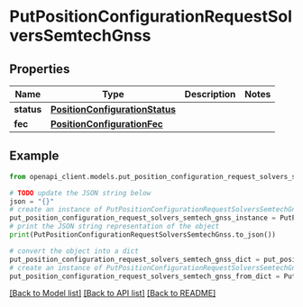 # PutPositionConfigurationRequestSolversSemtechGnss


## Properties

Name | Type | Description | Notes
------------ | ------------- | ------------- | -------------
**status** | [**PositionConfigurationStatus**](PositionConfigurationStatus.md) |  | 
**fec** | [**PositionConfigurationFec**](PositionConfigurationFec.md) |  | 

## Example

```python
from openapi_client.models.put_position_configuration_request_solvers_semtech_gnss import PutPositionConfigurationRequestSolversSemtechGnss

# TODO update the JSON string below
json = "{}"
# create an instance of PutPositionConfigurationRequestSolversSemtechGnss from a JSON string
put_position_configuration_request_solvers_semtech_gnss_instance = PutPositionConfigurationRequestSolversSemtechGnss.from_json(json)
# print the JSON string representation of the object
print(PutPositionConfigurationRequestSolversSemtechGnss.to_json())

# convert the object into a dict
put_position_configuration_request_solvers_semtech_gnss_dict = put_position_configuration_request_solvers_semtech_gnss_instance.to_dict()
# create an instance of PutPositionConfigurationRequestSolversSemtechGnss from a dict
put_position_configuration_request_solvers_semtech_gnss_from_dict = PutPositionConfigurationRequestSolversSemtechGnss.from_dict(put_position_configuration_request_solvers_semtech_gnss_dict)
```
[[Back to Model list]](../README.md#documentation-for-models) [[Back to API list]](../README.md#documentation-for-api-endpoints) [[Back to README]](../README.md)


